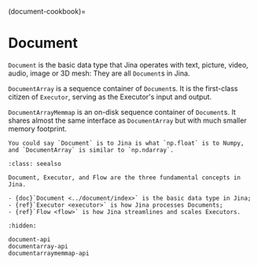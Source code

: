(document-cookbook)=
# Document

`Document` is the basic data type that Jina operates with text, picture, video, audio, image or 3D mesh: They are
all `Document`s in Jina.

`DocumentArray` is a sequence container of `Document`s. It is the first-class citizen of `Executor`, serving as the
Executor's input and output.

`DocumentArrayMemmap` is an on-disk sequence container of `Document`s. It shares almost the same interface as `DocumentArray` but with much smaller memory footprint. 


```{hint}
You could say `Document` is to Jina is what `np.float` is to Numpy, and `DocumentArray` is similar to `np.ndarray`.
```

````{admonition} See Also
:class: seealso

Document, Executor, and Flow are the three fundamental concepts in Jina.

- {doc}`Document <../document/index>` is the basic data type in Jina;
- {ref}`Executor <executor>` is how Jina processes Documents;
- {ref}`Flow <flow>` is how Jina streamlines and scales Executors.
````

```{toctree}
:hidden:

document-api
documentarray-api
documentarraymemmap-api
```